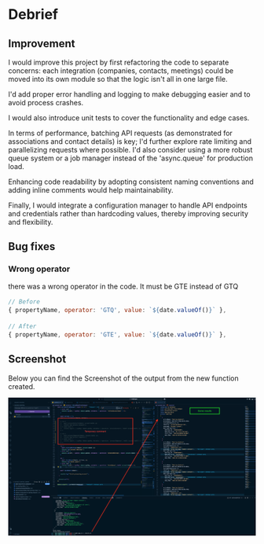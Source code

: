 # Debrief

## Improvement

I would improve this project by first refactoring the code to separate concerns: each integration (companies, contacts, meetings) could be moved into its own module so that the logic isn't all in one large file.

I'd add proper error handling and logging to make debugging easier and to avoid process crashes.


I would also introduce unit tests to cover the functionality and edge cases.

In terms of performance, batching API requests (as demonstrated for associations and contact details) is key; I'd further explore rate limiting and parallelizing requests where possible. I'd also consider using a more robust queue system or a job manager instead of the 'async.queue' for production load.

Enhancing code readability by adopting consistent naming conventions and adding inline comments would help maintainability.

Finally, I would integrate a configuration manager to handle API endpoints and credentials rather than hardcoding values, thereby improving security and flexibility.

## Bug fixes

### Wrong operator
there was a wrong operator in the code. It must be GTE instead of GTQ

```js
// Before
{ propertyName, operator: 'GTQ', value: `${date.valueOf()}` },

// After
{ propertyName, operator: 'GTE', value: `${date.valueOf()}` },
```

## Screenshot

Below you can find the Screenshot of the output from the new function created.

![image](./app-result.png)